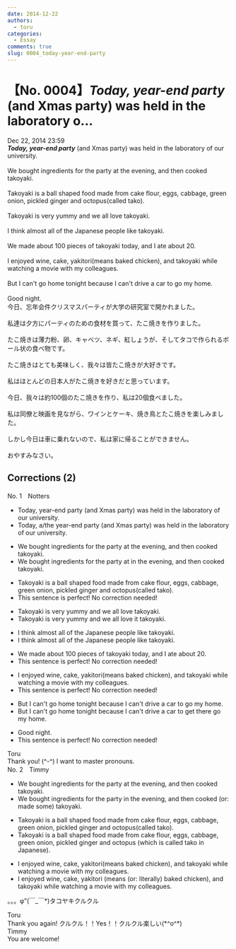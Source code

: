 ```yaml
---
date: 2014-12-22
authors:
  - toru
categories:
  - Essay
comments: true
slug: 0004_today-year-end-party
---
```


# 【No. 0004】<strong><em>Today, year-end party</strong></em> (and Xmas party) was held in the laboratory o...
<div class="date">Dec 22, 2014 23:59</div>
<div id="post"><div id="body_show_ori">
<strong><em>Today, year-end party</strong></em> (and Xmas party) was held in the laboratory of our university.<br/><br/>We bought ingredients for the party at the evening, and then cooked takoyaki.<br/><br/>Takoyaki is a ball shaped food made from cake flour, eggs, cabbage, green onion, pickled ginger and octopus(called tako).<br/><br/>Takoyaki is very yummy and we all love takoyaki.<br/><br/>I think almost all of the Japanese people like takoyaki.<br/><br/>We made about 100 pieces of takoyaki today, and I ate about 20.<br/><br/>I enjoyed wine, cake, yakitori(means baked chicken), and takoyaki while watching a movie with my colleagues.<br/><br/>But I can't go home tonight because I can't drive a car to go my home.<br/><br/>Good night.
</div></div>

<!-- more -->

<div id="post_ja"><div id="body_show_mo">
今日、忘年会件クリスマスパーティが大学の研究室で開かれました。<br/><br/>私達は夕方にパーティのための食材を買って、たこ焼きを作りました。<br/><br/>たこ焼きは薄力粉、卵、キャベツ、ネギ、紅しょうが、そしてタコで作られるボール状の食べ物です。<br/><br/>たこ焼きはとても美味しく、我々は皆たこ焼きが大好きです。<br/><br/>私はほとんどの日本人がたこ焼きを好きだと思っています。<br/><br/>今日、我々は約100個のたこ焼きを作り、私は20個食べました。<br/><br/>私は同僚と映画を見ながら、ワインとケーキ、焼き鳥とたこ焼きを楽しみました。<br/><br/>しかし今日は車に乗れないので、私は家に帰ることができません。<br/><br/>おやすみなさい。
</div></div>

## Corrections (2)
<div id="block"><div class="first_name"> No. 1　<span class="just_name">Notters</span></div><div id="block2">
<ul class="correction_field">
<li class="incorrect">Today, year-end party (and Xmas party) was held in the laboratory of our university.</li>
<li class="corrected correct">
Today, <span class="f_blue">a/the</span> year-end party (and Xmas party) was held in the laboratory of our university.
</li>
</ul>
<ul class="correction_field">
<li class="incorrect">We bought ingredients for the party at the evening, and then cooked takoyaki.</li>
<li class="corrected correct">
We bought ingredients for the party <span class="sline">at </span><span class="f_blue">in </span>the evening, and then cooked takoyaki.
</li>
</ul>
<ul class="correction_field">
<li class="incorrect">Takoyaki is a ball shaped food made from cake flour, eggs, cabbage, green onion, pickled ginger and octopus(called tako).</li>
<li class="corrected perfect">This sentence is perfect! No correction needed!</li>
</ul>
<ul class="correction_field">
<li class="incorrect">Takoyaki is very yummy and we all love takoyaki.</li>
<li class="corrected correct">
Takoyaki is very yummy and we all love <span class="f_blue">it </span><span class="sline">takoyaki</span>.
</li>
</ul>
<ul class="correction_field">
<li class="incorrect">I think almost all of the Japanese people like takoyaki.</li>
<li class="corrected correct">
I think almost all <span class="sline">of the</span> Japanese people like takoyaki.
</li>
</ul>
<ul class="correction_field">
<li class="incorrect">We made about 100 pieces of takoyaki today, and I ate about 20.</li>
<li class="corrected perfect">This sentence is perfect! No correction needed!</li>
</ul>
<ul class="correction_field">
<li class="incorrect">I enjoyed wine, cake, yakitori(means baked chicken), and takoyaki while watching a movie with my colleagues.</li>
<li class="corrected perfect">This sentence is perfect! No correction needed!</li>
</ul>
<ul class="correction_field">
<li class="incorrect">But I can't go home tonight because I can't drive a car to go my home.</li>
<li class="corrected correct">
But I can't go home tonight because I can't drive a car to <span class="f_blue">get there</span> <span class="sline">go my home</span>.
</li>
</ul>
<ul class="correction_field">
<li class="incorrect">Good night.</li>
<li class="corrected perfect">This sentence is perfect! No correction needed!</li>
</ul>
</div><div class="name"><span class="just_name">Toru</span><br>
Thank you! (^-^) I want to master pronouns.
</div>
</div>
<div id="block"><div class="first_name"> No. 2　<span class="just_name">Timmy</span></div><div id="block2">
<ul class="correction_field">
<li class="incorrect">We bought ingredients for the party at the evening, and then cooked takoyaki.</li>
<li class="corrected correct">
We bought ingredients for the party in the evening, and then cooked (or: <span class="f_blue">made some</span>) takoyaki.
</li>
</ul>
<ul class="correction_field">
<li class="incorrect">Takoyaki is a ball shaped food made from cake flour, eggs, cabbage, green onion, pickled ginger and octopus(called tako).</li>
<li class="corrected correct">
Takoyaki is a ball shaped food made from cake flour, eggs, cabbage, green onion, pickled ginger and octopus (<span class="f_blue">which is</span> called tako <span class="f_blue">in Japanese</span>).
</li>
</ul>
<ul class="correction_field">
<li class="incorrect">I enjoyed wine, cake, yakitori(means baked chicken), and takoyaki while watching a movie with my colleagues.</li>
<li class="corrected correct">
I enjoyed wine, cake, yakitori (means (or: <span class="f_blue">literally</span>) baked chicken), and takoyaki while watching a movie with my colleagues.
</li>
</ul>
<p class="comment_small">
 。。。φ”(￣_￣*)タコヤキクルクル
</p>

</div><div class="name"><span class="just_name">Toru</span><br>
Thank you again! クルクル！！Yes！！クルクル楽しい(*^o^*)
</div>
<div class="name"><span class="just_name">Timmy</span><br>
You are welcome!
</div>
</div>
